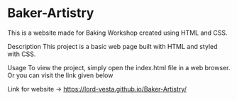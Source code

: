 ﻿# Baker-Artistry

This is a website made for Baking Workshop created using HTML and CSS.

Description
This project is a basic web page built with HTML and styled with CSS.

Usage
To view the project, simply open the index.html file in a web browser.
Or you can visit the link given below

Link for website -> https://lord-vesta.github.io/Baker-Artistry/
